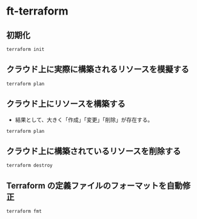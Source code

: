 # ft-terraform

## 初期化

```
terraform init
```

## クラウド上に実際に構築されるリソースを模擬する

```
terraform plan
```

## クラウド上にリソースを構築する

- 結果として、大きく「作成」「変更」「削除」が存在する。

```
terraform plan
```

## クラウド上に構築されているリソースを削除する

```
terraform destroy
```

## Terraform の定義ファイルのフォーマットを自動修正

```
terraform fmt
```
